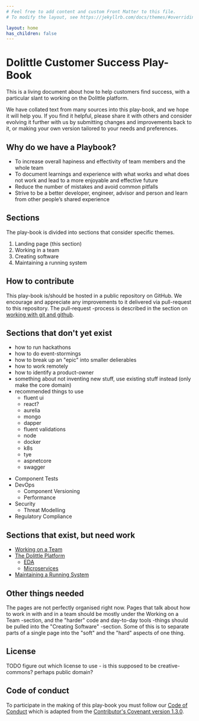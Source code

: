 ```yaml
---
# Feel free to add content and custom Front Matter to this file.
# To modify the layout, see https://jekyllrb.com/docs/themes/#overriding-theme-defaults

layout: home
has_children: false
---
```

# Dolittle Customer Success Play-Book
This is a living document about how to help customers find success, with a particular slant to
working on the Dolittle platform.

We have collated text from many sources into this play-book, and we hope it will help you. If you
find it helpful, please share it with others and consider evolving it further with us by submitting
changes and improvements back to it, or making your own version tailored to your needs and preferences.

## Why do we have a Playbook?
- To increase overall hapiness and effectivity of team members and the whole team
- To document learnings and experience with what works and what does not work and lead to a more enjoyable and effective future
- Reduce the number of mistakes and avoid common pitfalls
- Strive to be a better developer, engineer, advisor and person and learn from other people’s shared experience


## Sections

The play-book is divided into sections that consider specific themes.
1. Landing page (this section)
2. Working in a team
3. Creating software
4. Maintaining a running system

## How to contribute

This play-book is/should be hosted in a public repository on GitHub. We encourage and appreciate any improvements to it
delivered via pull-request to this repository. The pull-request -process is described in the section on [working with git
and github](add-link-here).

## Sections that don't yet exist
- how to run hackathons
- how to do event-stormings
- how to break up an "epic" into smaller delierables
- how to work remotely
- how to identify a product-owner
- something about not inventing new stuff, use existing stuff instead (only make the core domain)
- recommended things to use
  - fluent ui
  - react?
  - aurelia
  - mongo
  - dapper
  - fluent validations
  - node
  - docker
  - k8s
  - tye
  - aspnetcore
  - swagger
* Component Tests
* DevOps
  * Component Versioning
  * Performance
* Security
  * Threat Modelling
* Regulatory Compliance

## Sections that exist, but need work
- [Working on a Team](docs/01_working_on_a_team/index)
- [The Dolittle Platform](docs/02_Creating_Software/03_The_Dolittle_Platform/index)
  - [EDA](docs/02_Creating_Software/03_The_Dolittle_Platform/EDA)
  - [Microservices](docs/02_Creating_Software/03_The_Dolittle_Platform/Microservices)
- [Maintaining a Running System](docs/03_maintaining_a_running_system/index)

## Other things needed
The pages are not perfectly organised right now. Pages that talk about how to work in with and in a team
should be mostly under the Working on a Team -section, and the "harder" code and day-to-day tools -things
should be pulled into the "Creating Software" -section. Some of this is to separate parts of a single
page into the "soft" and the "hard" aspects of one thing.

## License
TODO figure out which license to use - is this supposed to be creative-commons? perhaps public domain?

## Code of conduct
To participate in the making of this play-book you must follow our [Code of Conduct](CodeOfConduct)
which is adapted from the
[Contributor's Covenant version 1.3.0](https://www.contributor-covenant.org/version/1/3/0/code-of-conduct.html).